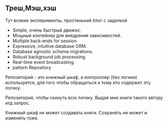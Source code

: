 
## Треш,Мэш,хэш

Тут всякие эксперименты, простенький блог с заделкой 
- Simple, очень быстрый движок.
- Мощный контейнер для внедрения зависимостей.
- Multiple back-ends for session.
- Expressive, intuitive database ORM.
- Database agnostic schema migrations.
- Robust background job processing.
- Real-time event broadcasting.
- pattern Repository

Репозиторий - это книжный шкаф, а контроллер (без логики) используется, для того чтобы обращаться к тому кто содержит эту логику.

Репозиторий, чтобы скинуть всю логику.
Выдай мне книги такого автору итд запрос.

Книжный шкаф не может создавать книги.
Сохранять не может и изменять тоже.
